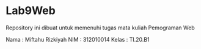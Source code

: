 # Lab9Web
Repository ini dibuat untuk memenuhi tugas mata kuliah Pemograman Web

Nama  : Miftahu Rizkiyah
NIM   : 312010014
Kelas : TI.20.B1
